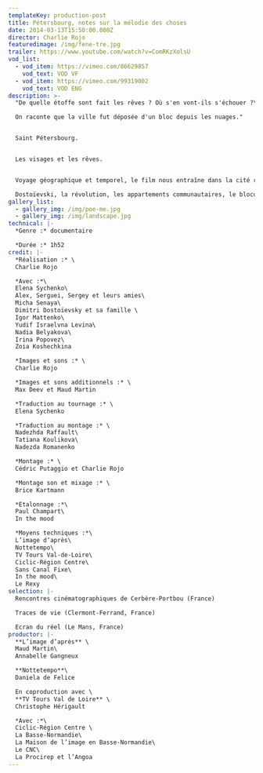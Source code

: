 ```yaml
---
templateKey: production-post
title: Pétersbourg, notes sur la mélodie des choses
date: 2014-03-13T15:50:00.000Z
director: Charlie Rojo
featuredimage: /img/fene-tre.jpg
trailer: https://www.youtube.com/watch?v=ComRKzXolsU
vod_list:
  - vod_item: https://vimeo.com/86629857
    vod_text: VOD VF
  - vod_item: https://vimeo.com/99319002
    vod_text: VOD ENG
description: >-
  "De quelle étoffe sont fait les rêves ? Où s'en vont-ils s'échouer ?\

  On raconte que la ville fut déposée d'un bloc depuis les nuages."


  Saint Pétersbourg. 


  Les visages et les rêves.


  Voyage géographique et temporel, le film nous entraîne dans la cité russe au hasard des rencontres avec ses habitants.

  Dostoïevski, la révolution, les appartements communautaires, le blocus, le Tsar, Shrek ou encore Poutine : ils nous racontent leur ville, une ville qui aura changé quatre fois de nom, soumise aux humeurs des hommes et aux caprices du temps.
gallery_list:
  - gallery_img: /img/poe-me.jpg
  - gallery_img: /img/landscape.jpg
technical: |-
  *Genre :* documentaire

  *Durée :* 1h52
credit: |-
  *Réalisation :* \
  Charlie Rojo

  *Avec :*\
  Elena Sychenko\
  Alex, Serguei, Sergey et leurs amies\
  Micha Senaya\
  Dimitri Dostoïevsky et sa famille \
  Igor Mattenko\
  Yudif Israelvna Levina\
  Nadia Belyakova\
  Irina Popovez\
  Zoia Koshechkina

  *Images et sons :* \
  Charlie Rojo

  *Images et sons additionnels :* \
  Max Deev et Maud Martin

  *Traduction au tournage :* \
  Elena Sychenko

  *Traduction au montage :* \
  Nadezhda Raffault\
  Tatiana Koulikova\
  Nadezda Romanenko

  *Montage :* \
  Cédric Putaggio et Charlie Rojo

  *Montage son et mixage :* \
  Brice Kartmann 

  *Etalonnage :*\
  Paul Champart\
  In the mood

  *Moyens techniques :*\
  L’image d’après\
  Nottetempo\
  TV Tours Val-de-Loire\
  Ciclic-Région Centre\
  Sans Canal Fixe\
  In the mood\
  Le Rexy
selection: |-
  Rencontres cinématographiques de Cerbère-Portbou (France)

  Traces de vie (Clermont-Ferrand, France)

  Ecran du réel (Le Mans, France)
productor: |-
  **L’image d’après** \
  Maud Martin\
  Annabelle Gangneux 

  **Nottetempo**\
  Daniela de Felice

  En coproduction avec \
  **TV Tours Val de Loire** \
  Christophe Hérigault

  *Avec :*\
  Ciclic-Région Centre \
  La Basse-Normandie\
  La Maison de l’image en Basse-Normandie\
  Le CNC\
  La Procirep et l’Angoa
---
```

